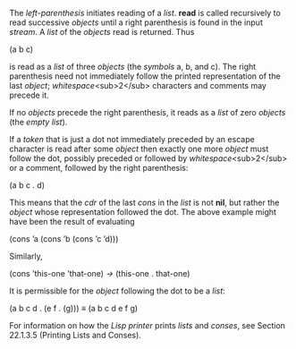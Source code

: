  

The *left-parenthesis* initiates reading of a *list*. **read** is called recursively to read successive *objects* until a right parenthesis is found in the input *stream*. A *list* of the *objects* read is returned. Thus 

(a b c) 

is read as a *list* of three *objects* (the *symbols* a, b, and c). The right parenthesis need not immediately follow the printed representation of the last *object*; *whitespace*\<sub\>2\</sub\> characters and comments may precede it. 

If no *objects* precede the right parenthesis, it reads as a *list* of zero *objects* (the *empty list*). 

If a *token* that is just a dot not immediately preceded by an escape character is read after some *object* then exactly one more *object* must follow the dot, possibly preceded or followed by *whitespace*\<sub\>2\</sub\> or a comment, followed by the right parenthesis: 

(a b c . d) 

This means that the *cdr* of the last *cons* in the *list* is not **nil**, but rather the *object* whose representation followed the dot. The above example might have been the result of evaluating 

(cons ’a (cons ’b (cons ’c ’d))) 

Similarly, 

(cons ’this-one ’that-one) *→* (this-one . that-one) 

It is permissible for the *object* following the dot to be a *list*: 

(a b c d . (e f . (g))) *≡* (a b c d e f g) 

For information on how the *Lisp printer* prints *lists* and *conses*, see Section 22.1.3.5 (Printing Lists and Conses). 

